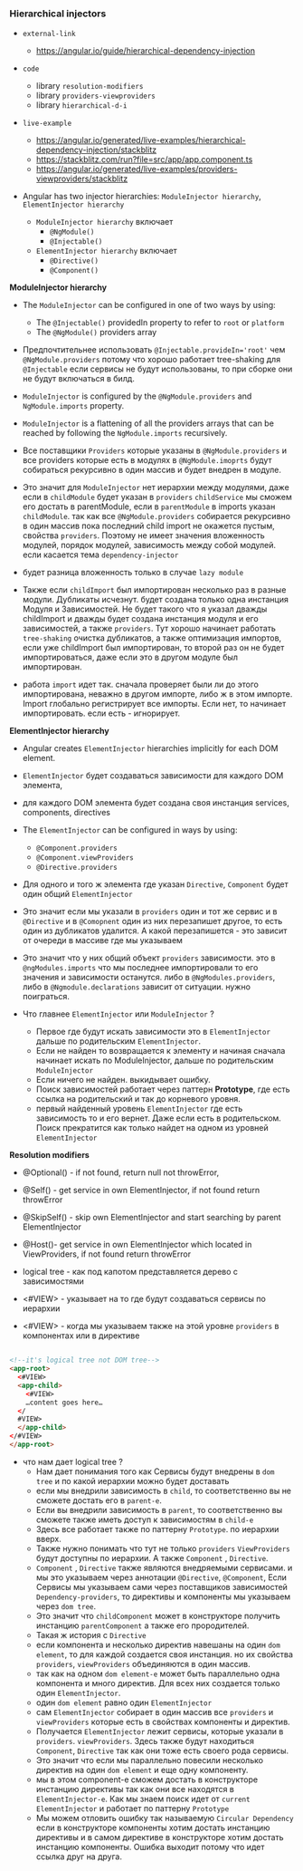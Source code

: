 ### Hierarchical injectors

- `external-link`
    - https://angular.io/guide/hierarchical-dependency-injection
- `code`
    - library `resolution-modifiers`
    - library `providers-viewproviders`
    - library `hierarchical-d-i`
- `live-example`
    - https://angular.io/generated/live-examples/hierarchical-dependency-injection/stackblitz
    - https://stackblitz.com/run?file=src/app/app.component.ts
    - https://angular.io/generated/live-examples/providers-viewproviders/stackblitz

- Angular has two injector hierarchies: `ModuleInjector hierarchy`, `ElementInjector hierarchy`
    - `ModuleInjector hierarchy`  включает
        - `@NgModule()`
        - `@Injectable()`
    - `ElementInjector hierarchy` включает
        - `@Directive()`
        - `@Component()`

**ModuleInjector hierarchy**

- The `ModuleInjector` can be configured in one of two ways by using:
    - The `@Injectable()` providedIn property to refer to `root` or `platform`
    - The `@NgModule()` providers array
- Предпочтительнее использовать `@Injectable.provideIn='root'` чем `@NgModule.providers` потому что хорошо работает
  tree-shaking для `@Injectable` если сервисы не будут использованы, то при сборке они не будут включаться в билд.

- `ModuleInjector` is configured by the `@NgModule.providers` and `NgModule.imports` property.
- `ModuleInjector` is a flattening of all the providers arrays that can be reached by following the `NgModule.imports`
  recursively.
- Все поставщики `Providers` которые указаны в `@NgModule.providers` и все providers которые есть в модулях
  в `@NgModule.imoprts` будут собираться рекурсивно в один массив и будет внедрен в модуле.
- Это значит для `ModuleInjector` нет иерархии между модулями, даже если в `childModule` будет указан
  в `providers` `childService` мы сможем его достать в parentModule, если в `parentModule` в imports
  указан `childModule`. так как все `@NgModule.providers` собирается рекурсивно в один массив пока последний child
  import не окажется пустым, свойства `providers`. Поэтому не имеет значения вложенность модулей, порядок модулей,
  зависимость между собой модулей. если касается тема `dependency-injector`
- будет разница вложенность только в случае `lazy module`
- Также если `childImport` был импортирован несколько раз в разные модули. Дубликаты исчезнут. будет создана только одна
  инстанция Модуля и Зависимостей. Не будет такого что я указал дважды childImport и дважды будет создана инстанция
  модуля и его зависимостей, а также `providers`. Тут хорошо начинает работать `tree-shaking` очистка дубликатов, а
  также оптимизация импортов, если уже childImport был импортирован, то второй раз он не будет импортироваться, даже
  если это в другом модуле был импортирован.
- работа `import` идет так. сначала проверяет были ли до этого импортирована, неважно в другом импорте, либо ж в этом
  импорте. Import глобально регистрирует все импорты. Если нет, то начинает импортировать. если есть - игнорирует.

**ElementInjector hierarchy**

- Angular creates `ElementInjector` hierarchies implicitly for each DOM element.
- `ElementInjector` будет создаваться зависимости для каждого DOM элемента,
- для каждого DOM элемента будет создана своя инстанция services, components, directives

- The `ElementInjector` can be configured in ways by using:
    - `@Component.providers`
    - `@Component.viewProviders`
    - `@Directive.providers`

- Для одного и того ж элемента где указан `Directive`, `Component` будет один общий `ElementInjector`
- Это значит если мы указали в `providers` один и тот же сервис и в `@Directive` и в `@Comopnent` один из них
  перезапишет другое, то есть один из дубликатов удалится. А какой перезапишется - это зависит от очереди в массиве где
  мы указываем
- Это значит что у них общий объект `providers`
  зависимости. это в `@ngModules.imports` что мы последнее импортировали то его значения и зависимости останутся. либо в
  `@NgModules.providers`, либо в `@Ngmodule.declarations` зависит от ситуации. нужно поиграться.


- Что главнее `ElementInjector` или `ModuleInjector` ?
    - Первое где будут искать зависимости это в `ElementInjector` дальше по родительским `ElementInjector`.
    - Если не найден то возвращается к элементу и начиная сначала начинает искать по ModuleInjector, дальше по
      родительским `ModuleInjector`
    - Если ничего не найден. выкидывает ошибку.
    - Поиск зависимостей работает через паттерн **Prototype**, где есть ссылка на родительский и так до корневого
      уровня.
    - первый найденный уровень `ElementInjector` где есть зависимость то и его вернет. Даже если есть в родительском.
      Поиск прекратится как только найдет на одном из уровней `ElementInjector`

**Resolution modifiers**

- @Optional() - if not found, return null not throwError,
- @Self() - get service in own ElementInjector, if not found return throwError
- @SkipSelf() - skip own ElementInjector and start searching by parent ElementInjector
- @Host()- get service in own ElementInjector which located in ViewProviders, if not found return throwError


- logical tree - как под капотом представляется дерево с зависимостями
- <#VIEW>  - указывает на то где будут создаваться сервисы по иерархии
- <#VIEW> - когда мы указываем также на этой уровне `providers` в компонентах или в директиве

```html

<!--it's logical tree not DOM tree-->
<app-root>
  <#VIEW>
  <app-child>
    <#VIEW>
    …content goes here…
  </
  #VIEW>
  </app-child>
</#VIEW>
</app-root>

```

- что нам дает logical tree ?
    - Нам дает понимания того как Сервисы будут внедрены в `dom tree` и по какой иерархии можно будет доставать
    - если мы внедрили зависимость в `child`, то соответственно вы не сможете достать его в `parent-е`.
    - Если вы внедрили зависимость в `parent`, то соответственно вы сможете также иметь доступ к зависимостям
      в `child-е`
    - Здесь все работает также по паттерну `Prototype`. по иерархии вверх.
    - Также нужно понимать что тут не только `providers` `ViewProviders` будут доступны по иерархии. А также `Component`
      , `Directive`.
    - `Component` , `Directive` также являются внедряемыми сервисами. и мы это указываем через
      аннотации `@Directive`, `@Component`, Если Сервисы мы указываем сами через поставщиков
      зависимостей `Dependency-providers`, то директивы и компоненты мы указываем через `dom tree`.
    - Это значит что `childComponent` может в конструкторе получить инстанцию `parentComponent` а также его
      прородителей.
    - Такая ж история с `Directive`
    - если компонента и несколько директив навешаны на один `dom element`, то для каждой создается своя инстанция. но
      их свойства `providers`, `viewProviders` объединяются в один массив.
    - так как на одном `dom element-e` может быть параллельно одна компонента и много директив. Для всех них создается
      только один `ElementInjector`.
    - один `dom element` равно один  `ElementInjector`
    - сам `ElementInjector` собирает в один массив все `providers` и `viewProviders` которые есть в свойствах компоненты
      и
      директив.
    - Получается  `ElementInjector` лежит сервисы, которые указали в `providers`. `viewProviders`. Здесь также будут
      находиться `Component`, `Directive` так как они тоже есть своего рода сервисы.
    - Это значит что если мы параллельно повесили несколько директив на один `dom element` и еще одну компоненту.
    - мы в этом component-e сможем достать в конструкторе инстанцию директивы так как они все находятся
      в `ElementInjector-e`. Как мы знаем поиск идет от `current ElementInjector` и работает по паттерну `Prototype`
    - Мы можем отловить ошибку так называемую `Circular Dependency` если в конструкторе компоненты хотим достать
      инстанцию директивы и в самом директиве в конструкторе хотим достать инстанцию компоненты. Ошибка выходит потому
      что идет ссылка друг на друга.
